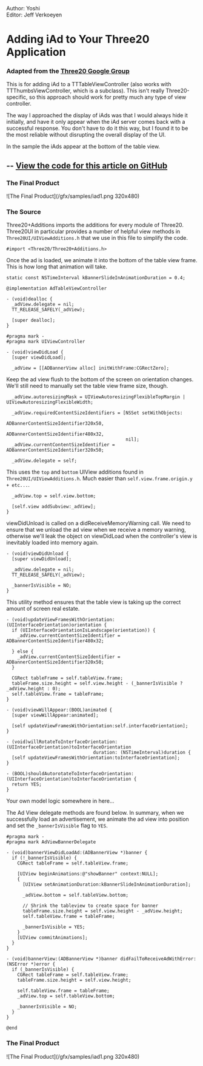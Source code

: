 
<div class="authors">
  <div class="author">Author: Yoshi</div>
  <div class="editor">Editor: Jeff Verkoeyen</div>
</div>

Adding iAd to Your Three20 Application
======================================

### Adapted from the <a href="http://groups.google.com/group/three20/web/recipe-adding-iad-to-your-three20-application">Three20 Google Group</a>

This is for adding iAd to a TTTableViewController (also works with
TTThumbsViewController, which is a subclass).  This isn't really Three20-specific,
so this approach should work for pretty much any type of view controller.

The way I approached the display of iAds was that I would always hide it initially,
and have it only appear when the iAd server comes back with a successful response.
You don't have to do it this way, but I found it to be the most reliable without
disrupting the overall display of the UI.

In the sample the iAds appear at the bottom of the table view.

--
[View the code for this article on GitHub](http://github.com/Three20/Samples/tree/master/iAdSample/)
--

### The Final Product

<div class="image" markdown=1>![The Final Product](/gfx/samples/iad1.png 320x480)</div>

### The Source

Three20+Additions imports the additions for every module of Three20. Three20UI
in particular provides a number of helpful view methods in
`Three20UI/UIViewAdditions.h` that we use in this file to simplify the code.

    #import <Three20/Three20+Additions.h>

Once the ad is loaded, we animate it into the bottom of the table view frame. This
is how long that animation will take.

    static const NSTimeInterval kBannerSlideInAnimationDuration = 0.4;

    @implementation AdTableViewController

    - (void)dealloc {
      _adView.delegate = nil;
      TT_RELEASE_SAFELY(_adView);

      [super dealloc];
    }

    #pragma mark -
    #pragma mark UIViewController

    - (void)viewDidLoad {
      [super viewDidLoad];

      _adView = [[ADBannerView alloc] initWithFrame:CGRectZero];

Keep the ad view flush to the bottom of the screen on orientation changes. We'll
still need to manually set the table view frame size, though.

      _adView.autoresizingMask = UIViewAutoresizingFlexibleTopMargin | UIViewAutoresizingFlexibleWidth;

      _adView.requiredContentSizeIdentifiers = [NSSet setWithObjects:
                                                ADBannerContentSizeIdentifier320x50,
                                                ADBannerContentSizeIdentifier480x32,
                                                nil];
      _adView.currentContentSizeIdentifier = ADBannerContentSizeIdentifier320x50;

      _adView.delegate = self;

This uses the `top` and `bottom` UIView additions found in
`Three20UI/UIViewAdditions.h`. Much easier than
`self.view.frame.origin.y + etc...`.

      _adView.top = self.view.bottom;

      [self.view addSubview:_adView];
    }

viewDidUnload is called on a didReceiveMemoryWarning call. We need to
ensure that we unload the ad view when we receive a memory warning,
otherwise we'll leak the object on viewDidLoad when the controller's view is
inevitably loaded into memory again.

    - (void)viewDidUnload {
      [super viewDidUnload];

      _adView.delegate = nil;
      TT_RELEASE_SAFELY(_adView);

      _bannerIsVisible = NO;
    }

This utility method ensures that the table view is taking up the correct amount
of screen real estate.

    - (void)updateViewFramesWithOrientation:(UIInterfaceOrientation)orientation {
      if (UIInterfaceOrientationIsLandscape(orientation)) {
        _adView.currentContentSizeIdentifier = ADBannerContentSizeIdentifier480x32;

      } else {
        _adView.currentContentSizeIdentifier = ADBannerContentSizeIdentifier320x50;
      }

      CGRect tableFrame = self.tableView.frame;
      tableFrame.size.height = self.view.height - (_bannerIsVisible ? _adView.height : 0);
      self.tableView.frame = tableFrame;
    }

    - (void)viewWillAppear:(BOOL)animated {
      [super viewWillAppear:animated];

      [self updateViewFramesWithOrientation:self.interfaceOrientation];
    }

    - (void)willRotateToInterfaceOrientation: (UIInterfaceOrientation)toInterfaceOrientation
                                    duration: (NSTimeInterval)duration {
      [self updateViewFramesWithOrientation:toInterfaceOrientation];
    }

    - (BOOL)shouldAutorotateToInterfaceOrientation:(UIInterfaceOrientation)toInterfaceOrientation {
      return YES;
    }

Your own model logic somewhere in here...

The Ad View delegate methods are found below. In summary, when we successfully
load an advertisement, we animate the ad view into position and set the
`_bannerIsVisible` flag to `YES`.

    #pragma mark -
    #pragma mark AdViewBannerDelegate

    - (void)bannerViewDidLoadAd:(ADBannerView *)banner {
      if (!_bannerIsVisible) {
        CGRect tableFrame = self.tableView.frame;

        [UIView beginAnimations:@"showBanner" context:NULL];
        {
          [UIView setAnimationDuration:kBannerSlideInAnimationDuration];

          _adView.bottom = self.tableView.bottom;

          // Shrink the tableview to create space for banner
          tableFrame.size.height = self.view.height - _adView.height;
          self.tableView.frame = tableFrame;

          _bannerIsVisible = YES;
        }
        [UIView commitAnimations];
      }
    }

    - (void)bannerView:(ADBannerView *)banner didFailToReceiveAdWithError:(NSError *)error {
      if (_bannerIsVisible) {
        CGRect tableFrame = self.tableView.frame;
        tableFrame.size.height = self.view.height;

        self.tableView.frame = tableFrame;
        _adView.top = self.tableView.bottom;

        _bannerIsVisible = NO;
      }
    }

    @end

### The Final Product

<div class="image" markdown=1>![The Final Product](/gfx/samples/iad1.png 320x480)</div>
